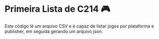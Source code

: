 # Primeira Lista de C214 :video_game: 

Este código lê um arquivo CSV e é capaz de listar jogos por plataforma e publisher, em seguida gerando um arquivo json. 
